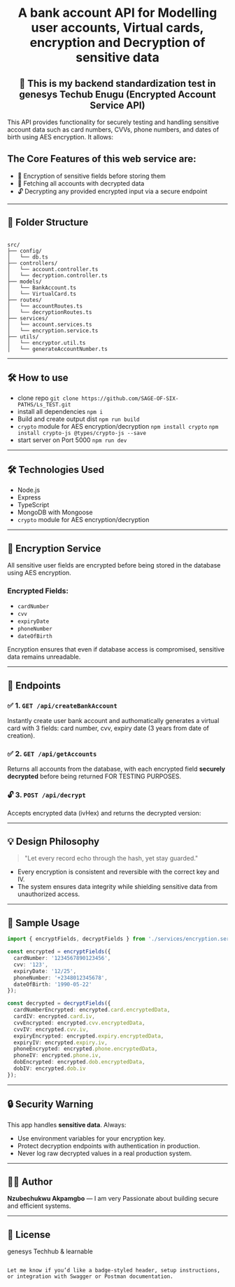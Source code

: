 ﻿<h1 align="center">A bank account API for Modelling user accounts, Virtual cards, encryption and Decryption of sensitive data</h1>

<h2 align="center"> 🔐 This is my backend standardization test in genesys Techub Enugu (Encrypted Account Service API) </h2>

This API provides functionality for securely testing and handling sensitive account data such as card numbers, CVVs, phone numbers, and dates of birth using AES encryption. It allows:

##  The Core Features of this web service are: 
- 🔄 Encryption of sensitive fields before storing them
- 🧾 Fetching all accounts with decrypted data
- 🔓 Decrypting any provided encrypted input via a secure endpoint

---

## 📁 Folder Structure

```

src/
├── config/
│   └── db.ts
├── controllers/
│   └── account.controller.ts
│   └── decryption.controller.ts
├── models/
│   └── BankAccount.ts
│   └── VirtualCard.ts
├── routes/
│   └── accountRoutes.ts
│   └── decryptionRoutes.ts
├── services/
│   └── account.services.ts
│   └── encryption.service.ts
├── utils/
│   └── encryptor.util.ts
│   └── generateAccountNumber.ts

````

---

## 🛠️ How to use

- clone repo
```git clone https://github.com/SAGE-OF-SIX-PATHS/Ls_TEST.git```
- install all dependencies
```npm i```
- Build and create output dist
```npm run build```
- `crypto` module for AES encryption/decryption
```npm install crypto```
```npm install crypto-js @types/crypto-js --save```
- start server on Port 5000
```npm run dev```

---

## 🛠️ Technologies Used

- Node.js
- Express
- TypeScript
- MongoDB with Mongoose
- `crypto` module for AES encryption/decryption

---

## 🔐 Encryption Service

All sensitive user fields are encrypted before being stored in the database using AES encryption.

### Encrypted Fields:
- `cardNumber`
- `cvv`
- `expiryDate`
- `phoneNumber`
- `dateOfBirth`

Encryption ensures that even if database access is compromised, sensitive data remains unreadable.

---

## 🧾 Endpoints

### ✅ 1. `GET /api/createBankAccount`
Instantly create user bank account and authomatically generates a virtual card with 3 fields: card number, cvv, expiry date (3 years from date of creation).

### ✅ 2. `GET /api/getAccounts`

Returns all accounts from the database, with each encrypted field **securely decrypted** before being returned FOR TESTING PURPOSES.

### 🔓 3. `POST /api/decrypt`

Accepts encrypted data (ivHex) and returns the decrypted version:

---

## 💡 Design Philosophy

> "Let every record echo through the hash, yet stay guarded."

* Every encryption is consistent and reversible with the correct key and IV.
* The system ensures data integrity while shielding sensitive data from unauthorized access.

---

## 🧪 Sample Usage

```ts
import { encryptFields, decryptFields } from './services/encryption.service';

const encrypted = encryptFields({
  cardNumber: '1234567890123456',
  cvv: '123',
  expiryDate: '12/25',
  phoneNumber: '+2348012345678',
  dateOfBirth: '1990-05-22'
});

const decrypted = decryptFields({
  cardNumberEncrypted: encrypted.card.encryptedData,
  cardIV: encrypted.card.iv,
  cvvEncrypted: encrypted.cvv.encryptedData,
  cvvIV: encrypted.cvv.iv,
  expiryEncrypted: encrypted.expiry.encryptedData,
  expiryIV: encrypted.expiry.iv,
  phoneEncrypted: encrypted.phone.encryptedData,
  phoneIV: encrypted.phone.iv,
  dobEncrypted: encrypted.dob.encryptedData,
  dobIV: encrypted.dob.iv
});
```

---

## 🔒 Security Warning

This app handles **sensitive data**. Always:

* Use environment variables for your encryption key.
* Protect decryption endpoints with authentication in production.
* Never log raw decrypted values in a real production system.

---

## 👨‍💻 Author

**Nzubechukwu Akpamgbo** — I am very Passionate about building secure and efficient systems.

---

## 📄 License

genesys Techhub & learnable

```

Let me know if you’d like a badge-styled header, setup instructions, or integration with Swagger or Postman documentation.
```
